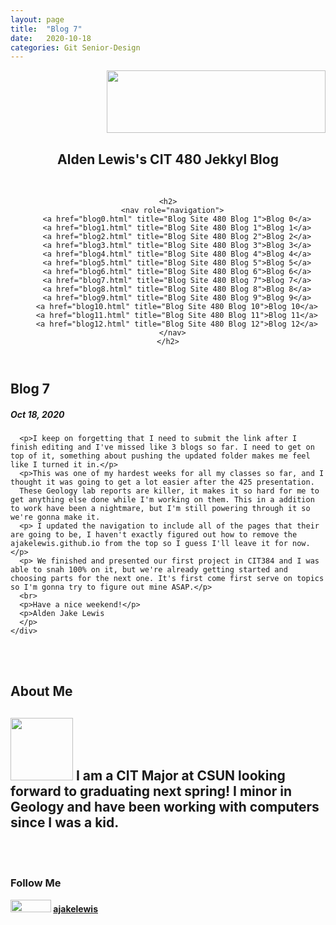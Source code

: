 ```yaml
---
layout: page
title:  "Blog 7"
date:   2020-10-18 
categories: Git Senior-Design
---
```

<html lang="en">
  <head>
   <title>CIT 480 Blog</title>
    <link rel="stylesheet" href="/style.css" />
  </head>
  <header>
    <div class="header">
<div style="text-align: right"><img src="https://www.csun.edu/sites/default/themes/csun/logo.png" height=100 width=350></div>
  <c><h2>Alden Lewis's CIT 480 Jekkyl Blog</h2></c>
</div>
<br>
 
    <h2>
      <nav role="navigation">
        <a href="blog0.html" title="Blog Site 480 Blog 1">Blog 0</a>
		<a href="blog1.html" title="Blog Site 480 Blog 1">Blog 1</a>
        <a href="blog2.html" title="Blog Site 480 Blog 2">Blog 2</a>
        <a href="blog3.html" title="Blog Site 480 Blog 3">Blog 3</a>
		<a href="blog4.html" title="Blog Site 480 Blog 4">Blog 4</a>
		<a href="blog5.html" title="Blog Site 480 Blog 5">Blog 5</a>
		<a href="blog6.html" title="Blog Site 480 Blog 6">Blog 6</a>
		<a href="blog7.html" title="Blog Site 480 Blog 7">Blog 7</a>
		<a href="blog8.html" title="Blog Site 480 Blog 8">Blog 8</a>
		<a href="blog9.html" title="Blog Site 480 Blog 9">Blog 9</a>
		<a href="blog10.html" title="Blog Site 480 Blog 10">Blog 10</a>
		<a href="blog11.html" title="Blog Site 480 Blog 11">Blog 11</a>
		<a href="blog12.html" title="Blog Site 480 Blog 12">Blog 12</a>
      </nav>
    </h2>
  </header>

<div class="row">
  <div class="leftcolumn">
    <div class="card">
      <h2>Blog 7</h2>
      <h5> Oct 18, 2020</h5>
	  
      <p>I keep on forgetting that I need to submit the link after I finish editing and I've missed like 3 blogs so far. I need to get on top of it, something about pushing the updated folder makes me feel like I turned it in.</p>
	  <p>This was one of my hardest weeks for all my classes so far, and I thought it was going to get a lot easier after the 425 presentation. 
	  These Geology lab reports are killer, it makes it so hard for me to get anything else done while I'm working on them. This in a addition to work have been a nightmare, but I'm still powering through it so we're gonna make it. 
	  <p> I updated the navigation to include all of the pages that their are going to be, I haven't exactly figured out how to remove the ajakelewis.github.io from the top so I guess I'll leave it for now.</p> 
	  <p> We finished and presented our first project in CIT384 and I was able to snah 100% on it, but we're already getting started and choosing parts for the next one. It's first come first serve on topics so I'm gonna try to figure out mine ASAP.</p>
	  <br>
	  <p>Have a nice weekend!</p>
	  <p>Alden Jake Lewis
	  </p>
    </div>
  </div>
  <br>
  <br>
  <div class="rightcolumn">
    <div class="card">
      <h2>About Me</h2>
	  <h2><c><img src="https://ajakelewis.github.io/ajakelewis/me.jpg" height=100 width=100>  I am a CIT Major at CSUN looking forward to graduating next spring! I minor in Geology and have been working with computers since I was a kid.</c></h2>
    <br>
	<br>
	<div class="card">
      <h3>Follow Me</h3>
      <p><img src="https://github.githubassets.com/images/modules/logos_page/GitHub-Logo.png" height=20 width=65><strong>   <a href="https://ajakelewis.github.io/ajakelewis/">ajakelewis</a></strong></p>
</div>